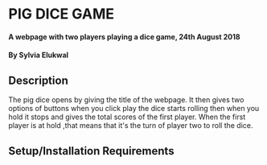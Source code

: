 # PIG DICE GAME

#### A webpage with two players playing a dice game, 24th August 2018

#### By **Sylvia Elukwal**
## Description

The pig dice opens by giving the title of the webpage. It then gives two options of buttons when you click play the dice starts rolling then when you hold it stops and gives the total scores of the first player. When the first player is at hold ,that means that it's the turn of player two to roll the dice.

## Setup/Installation Requirements
